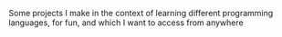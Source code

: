 Some projects I make in the context of learning different programming languages, for fun, and which I want to access from anywhere

